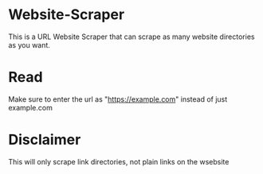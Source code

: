 # Website-Scraper
This is a URL Website Scraper that can scrape as many website directories as you want.

# Read
Make sure to enter the url as "https://example.com" instead of just example.com

# Disclaimer
This will only scrape link directories, not plain links on the wsebsite
